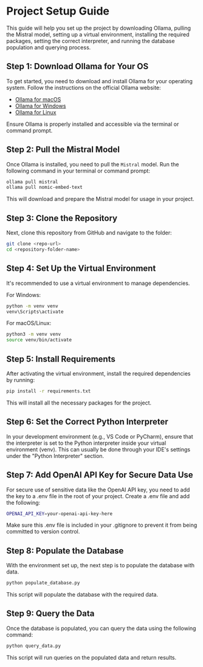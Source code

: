 # Project Setup Guide

This guide will help you set up the project by downloading Ollama, pulling the Mistral model, setting up a virtual environment, installing the required packages, setting the correct interpreter, and running the database population and querying process.

## Step 1: Download Ollama for Your OS

To get started, you need to download and install Ollama for your operating system. Follow the instructions on the official Ollama website:

- [Ollama for macOS](https://ollama.com)
- [Ollama for Windows](https://ollama.com)
- [Ollama for Linux](https://ollama.com)

Ensure Ollama is properly installed and accessible via the terminal or command prompt.

## Step 2: Pull the Mistral Model

Once Ollama is installed, you need to pull the `Mistral` model. Run the following command in your terminal or command prompt:

```bash
ollama pull mistral
ollama pull nomic-embed-text
```

This will download and prepare the Mistral model for usage in your project.

## Step 3: Clone the Repository

Next, clone this repository from GitHub and navigate to the folder:

```bash
git clone <repo-url>
cd <repository-folder-name>
```

## Step 4: Set Up the Virtual Environment

It's recommended to use a virtual environment to manage dependencies.

For Windows:

```bash
python -m venv venv
venv\Scripts\activate
```

For macOS/Linux:

```bash
python3 -m venv venv
source venv/bin/activate
```

## Step 5: Install Requirements

After activating the virtual environment, install the required dependencies by running:

```bash
pip install -r requirements.txt
```
This will install all the necessary packages for the project.

## Step 6: Set the Correct Python Interpreter

In your development environment (e.g., VS Code or PyCharm), ensure that the interpreter is set to the Python interpreter inside your virtual environment (venv). This can usually be done through your IDE's settings under the "Python Interpreter" section.

## Step 7: Add OpenAI API Key for Secure Data Use

For secure use of sensitive data like the OpenAI API key, you need to add the key to a .env file in the root of your project. Create a .env file and add the following:

```bash
OPENAI_API_KEY=your-openai-api-key-here
```

Make sure this .env file is included in your .gitignore to prevent it from being committed to version control.

## Step 8: Populate the Database

With the environment set up, the next step is to populate the database with data.

```bash
python populate_database.py
```

This script will populate the database with the required data.


## Step 9: Query the Data

Once the database is populated, you can query the data using the following command:

```bash
python query_data.py
```

This script will run queries on the populated data and return results.

